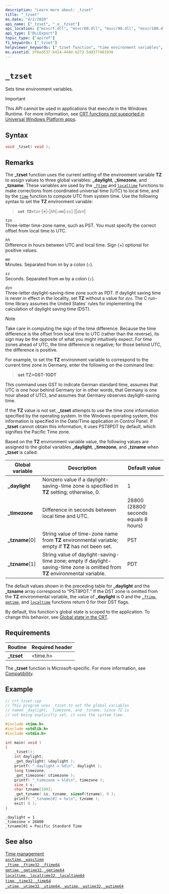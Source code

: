```yaml
---
description: "Learn more about: _tzset"
title: "_tzset"
ms.date: "4/2/2020"
api_name: ["_tzset", "_o__tzset"]
api_location: ["msvcrt.dll", "msvcr80.dll", "msvcr90.dll", "msvcr100.dll", "msvcr100_clr0400.dll", "msvcr110.dll", "msvcr110_clr0400.dll", "msvcr120.dll", "msvcr120_clr0400.dll", "ucrtbase.dll", "api-ms-win-crt-time-l1-1-0.dll", "api-ms-win-crt-private-l1-1-0.dll"]
api_type: ["DLLExport"]
topic_type: ["apiref"]
f1_keywords: ["_tzset"]
helpviewer_keywords: ["_tzset function", "time environment variables", "environment variables, setting time"]
ms.assetid: 3f6ed537-b414-444d-b272-5dd377481930
---
```

# `_tzset`

Sets time environment variables.

> [!IMPORTANT]
> This API cannot be used in applications that execute in the Windows Runtime. For more information, see [CRT functions not supported in Universal Windows Platform apps](../../cppcx/crt-functions-not-supported-in-universal-windows-platform-apps.md).

## Syntax

```C
void _tzset( void );
```

## Remarks

The **_tzset** function uses the current setting of the environment variable **TZ** to assign values to three global variables: **_daylight**, **_timezone**, and **_tzname**. These variables are used by the [`_ftime`](ftime-ftime32-ftime64.md) and [`localtime`](localtime-localtime32-localtime64.md) functions to make corrections from coordinated universal time (UTC) to local time, and by the [`time`](time-time32-time64.md) function to compute UTC from system time. Use the following syntax to set the **TZ** environment variable:

> **`set TZ=`***`tzn`* \[**`+`**&#124;**`-`**]*`hh`*\[**`:`***`mm`*\[**:***`ss`*] ][*`dzn`*]

 *`tzn`* \
 Three-letter time-zone name, such as PST. You must specify the correct offset from local time to UTC.

 *`hh`* \
 Difference in hours between UTC and local time. Sign (+) optional for positive values.

 *`mm`* \
 Minutes. Separated from *`hh`* by a colon (**`:`**).

 *`ss`* \
 Seconds. Separated from *`mm`* by a colon (**`:`**).

 *`dzn`* \
 Three-letter daylight-saving-time zone such as PDT. If daylight saving time is never in effect in the locality, set **TZ** without a value for *`dzn`*. The C run-time library assumes the United States' rules for implementing the calculation of daylight saving time (DST).

> [!NOTE]
> Take care in computing the sign of the time difference. Because the time difference is the offset from local time to UTC (rather than the reverse), its sign may be the opposite of what you might intuitively expect. For time zones ahead of UTC, the time difference is negative; for those behind UTC, the difference is positive.

For example, to set the **TZ** environment variable to correspond to the current time zone in Germany, enter the following on the command line:

> **set TZ=GST-1GDT**

This command uses GST to indicate German standard time, assumes that UTC is one hour behind Germany (or in other words, that Germany is one hour ahead of UTC), and assumes that Germany observes daylight-saving time.

If the **TZ** value is not set, **_tzset** attempts to use the time zone information specified by the operating system. In the Windows operating system, this information is specified in the Date/Time application in Control Panel. If **_tzset** cannot obtain this information, it uses PST8PDT by default, which signifies the Pacific Time zone.

Based on the **TZ** environment variable value, the following values are assigned to the global variables **_daylight**, **_timezone**, and **_tzname** when **_tzset** is called:

|Global variable|Description|Default value|
|---------------------|-----------------|-------------------|
|**_daylight**|Nonzero value if a daylight-saving-time zone is specified in **TZ** setting; otherwise, 0.|1|
|**_timezone**|Difference in seconds between local time and UTC.|28800 (28800 seconds equals 8 hours)|
|**_tzname**[0]|String value of time-zone name from **TZ** environmental variable; empty if **TZ** has not been set.|PST|
|**_tzname**[1]|String value of daylight-saving-time zone; empty if daylight-saving-time zone is omitted from **TZ** environmental variable.|PDT|

The default values shown in the preceding table for **_daylight** and the **_tzname** array correspond to "PST8PDT." If the DST zone is omitted from the **TZ** environmental variable, the value of **_daylight** is 0 and the [`_ftime`](ftime-ftime32-ftime64.md), [`gmtime`](gmtime-gmtime32-gmtime64.md), and [`localtime`](localtime-localtime32-localtime64.md) functions return 0 for their DST flags.

By default, this function's global state is scoped to the application. To change this behavior, see [Global state in the CRT](../global-state.md).

## Requirements

|Routine|Required header|
|-------------|---------------------|
|**_tzset**|\<time.h>|

The **_tzset** function is Microsoft-specific. For more information, see [Compatibility](../compatibility.md).

## Example

```C
// crt_tzset.cpp
// This program uses _tzset to set the global variables
// named _daylight, _timezone, and _tzname. Since TZ is
// not being explicitly set, it uses the system time.

#include <time.h>
#include <stdlib.h>
#include <stdio.h>

int main( void )
{
    _tzset();
    int daylight;
    _get_daylight( &daylight );
    printf( "_daylight = %d\n", daylight );
    long timezone;
    _get_timezone( &timezone );
    printf( "_timezone = %ld\n", timezone );
    size_t s;
    char tzname[100];
    _get_tzname( &s, tzname, sizeof(tzname), 0 );
    printf( "_tzname[0] = %s\n", tzname );
    exit( 0 );
}
```

```Output
_daylight = 1
_timezone = 28800
_tzname[0] = Pacific Standard Time
```

## See also

[Time management](../time-management.md)\
[`asctime`, `_wasctime`](asctime-wasctime.md)\
[`_ftime`, `_ftime32`, `_ftime64`](ftime-ftime32-ftime64.md)\
[`gmtime`, `_gmtime32`, `_gmtime64`](gmtime-gmtime32-gmtime64.md)\
[`localtime`, `_localtime32`, `_localtime64`](localtime-localtime32-localtime64.md)\
[`time`, `_time32`, `_time64`](time-time32-time64.md)\
[`_utime`, `_utime32`, `_utime64`, `_wutime`, `_wutime32`, `_wutime64`](utime-utime32-utime64-wutime-wutime32-wutime64.md)
